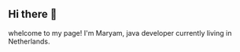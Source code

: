 ## Hi there 👋
whelcome to my page!
I'm Maryam, java developer currently living in Netherlands.

<!--
Things I code with:https://user-images.githubusercontent.com/25181517/117201156-9a724800-adec-11eb-9a9d-3cd0f67da4bc.png https://user-images.githubusercontent.com/25181517/117201470-f6d56780-adec-11eb-8f7c-e70e376cfd07.png 
**maryammokhtari/maryammokhtari** is a ✨ _special_ ✨ repository because its `README.md` (this file) appears on your GitHub profile.

Here are some ideas to get you started:

- 🔭 I’m currently working on ...
- 🌱 I’m currently learning ...
- 👯 I’m looking to collaborate on ...
- 🤔 I’m looking for help with ...
- 💬 Ask me about ...
- 📫 How to reach me: ...
- 😄 Pronouns: ...
- ⚡ Fun fact: ...
-->
